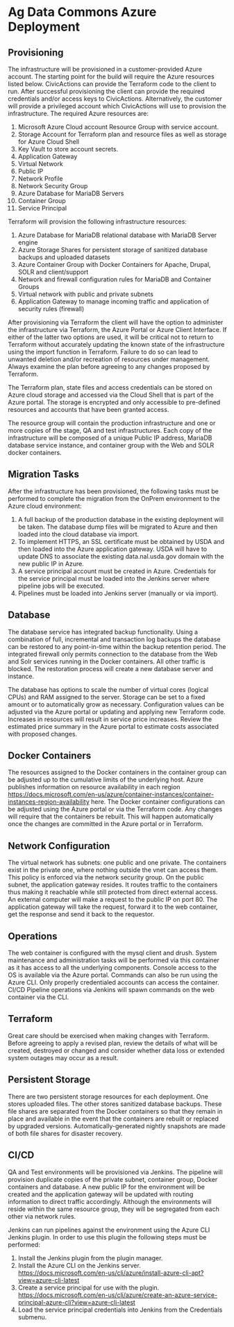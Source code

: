 # Ag Data Commons Azure Deployment

## Provisioning
The infrastructure will be provisioned in a customer-provided Azure account.  The starting point for the build will require the Azure resources listed below.  CivicActions can provide the Terraform code to the client to run.  After successful provisioning the client can provide the required credentials and/or access keys to CivicActions.  Alternatively, the customer will provide a privileged account which CivicActions will use to provision the infrastructure.  The required Azure resources are:

1. Microsoft Azure Cloud account Resource Group with service account.
2. Storage Account for Terraform plan and resource files as well as storage for Azure Cloud Shell
3. Key Vault to store account secrets.
4. Application Gateway
5. Virtual Network 
6. Public IP
7. Network Profile
8. Network Security Group
9. Azure Database for MariaDB Servers
10. Container Group
11. Service Principal

Terraform will provision the following infrastructure resources: 

1. Azure Database for MariaDB relational database with MariaDB Server engine
2. Azure Storage Shares for persistent storage of sanitized database backups and uploaded datasets
3. Azure Container Group with Docker Containers for Apache, Drupal, SOLR and client/support
4. Network and firewall configuration rules for MariaDB and Container Groups
5. Virtual network with public and private subnets
6. Application Gateway to manage incoming traffic and application of security rules (firewall)

After provisioning via Terraform the  client will have the option to administer the infrastructure via Terraform, the Azure Portal or Azure Client Interface.  If either of the latter two options are used, it will be critical not to return to Terraform without accurately updating the known state of the infrastructure using the import function in Terraform.  Failure to do so can lead to unwanted deletion and/or recreation of resources under management.  Always examine the plan before agreeing to any changes proposed by Terraform.
 
The Terraform plan, state files and access credentials can be stored on Azure cloud storage and accessed via the Cloud Shell that is part of the Azure portal.  The storage is encrypted and only accessible to pre-defined resources and accounts that have been granted access.  

The resource group will contain the production infrastructure and one or more copies of the stage, QA and test infrastructures.  Each copy of the infrastructure will be composed of a unique Public IP address, MariaDB database service instance, and container group with the Web and SOLR docker containers.

## Migration Tasks
After the infrastructure has been provisioned, the following tasks must be performed to complete the migration from the OnPrem environment to the Azure cloud environment:
1. A full backup of the production database in the existing deployment will be taken.  The database dump files will be migrated to Azure and then loaded into the cloud database via import.
2. To implement HTTPS, an SSL certificate must be obtained by USDA and then loaded into the Azure application gateway.
USDA will have to update DNS to associate the existing data.nal.usda.gov domain with the new public IP in Azure.
3. A service principal account must be created in Azure.  Credentials for the service principal must be loaded into the Jenkins server where pipeline jobs will be executed.
4. Pipelines must be loaded into Jenkins server (manually or via import).

## Database
The database service has integrated backup functionality.  Using a combination of full, incremental and transaction log backups the database can be restored to any point-in-time within the backup retention period.  The integrated firewall only permits connection to the database from the Web and Solr services running in the Docker containers.  All other traffic is blocked.  The restoration process will create a new database server and instance.

The database has options to scale the number of virtual cores (logical CPUs) and RAM assigned to the server.  Storage can be set to a fixed amount or to automatically grow as necessary.  Configuration values can be adjusted via the Azure portal or updating and applying new Terraform code.  Increases in resources will result in service price increases.  Review the estimated price summary in the Azure portal to estimate costs associated with proposed changes.

## Docker Containers
The resources assigned to the Docker containers in the container group can be adjusted up to the cumulative limits of the underlying host.  Azure publishes information on resource availability in each region https://docs.microsoft.com/en-us/azure/container-instances/container-instances-region-availability here.  The Docker container configurations can be adjusted using the Azure portal or via the Terraform code.  Any changes will require that the containers be rebuilt.  This will happen automatically once the changes are committed in the Azure portal or in Terraform.

## Network Configuration
The virtual network has subnets: one public and one private.  The containers exist in the private one, where nothing outside the vnet can access them.  This policy is enforced via the network security group.  On the public subnet, the application gateway resides.  It routes traffic to the containers thus making it reachable while still protected from direct external access.  An external computer will make a request to the public IP on port 80. The application gateway will take the request, forward it to the web container, get the response and send it back to the requestor.

## Operations
The web container is configured with the mysql client and drush.  System maintenance and administration tasks will be performed via this container as it has access to all the underlying components.  Console access to the OS is available via the Azure portal.  Commands can also be run using the Azure CLI.  Only properly credentialed accounts can access the container.  CI/CD Pipeline operations via Jenkins will spawn commands on the web container via the CLI.

## Terraform
Great care should be exercised when making changes with Terraform.  Before agreeing to apply a revised plan, review the details of what will be created, destroyed or changed and consider whether data loss or extended system outages may occur as a result.

## Persistent Storage
There are two persistent storage resources for each deployment.  One stores uploaded files.  The other stores sanitized database backups.  These file shares are separated from the Docker containers so that they remain in place and available in the event that the containers are rebuilt or replaced by upgraded versions.  Automatically-generated nightly snapshots are made of both file shares for disaster recovery.

## CI/CD
QA and Test environments will be provisioned via Jenkins.  The pipeline will provision duplicate copies of the private subnet, container group, Docker containers and database.  A new public IP for the environment will be created and the application gateway will be updated with routing information to direct traffic accordingly.  Although the environments will reside within the same resource group, they will be segregated from each other via network rules.

Jenkins can run pipelines against the environment using the Azure CLI Jenkins plugin.  In order to use this plugin the following steps must be performed:

1. Install the Jenkins plugin from the plugin manager.
2. Install the Azure CLI on the Jenkins server.  https://docs.microsoft.com/en-us/cli/azure/install-azure-cli-apt?view=azure-cli-latest
3. Create a service principal for use with the plugin.  https://docs.microsoft.com/en-us/cli/azure/create-an-azure-service-principal-azure-cli?view=azure-cli-latest
4. Load the service principal credentials into Jenkins from the Credentials submenu.
